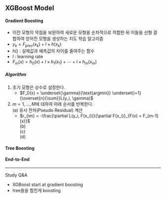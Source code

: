 ## XGBoost Model

#### Gradient Boosting
* 이전 모형의 약점을 보완하여 새로운 모형을 순차적으로 적합한 뒤 이들을 선형 결합하여 얻어진 모형을 생성하는 지도 학습 알고리즘  
* $y_k = F_{prev}(x_k) + l \times h(x_k)$
* $h()$ : 실제값과 예측값의 차이를 줄여주는 함수
* $l$ : learning rate
* $F_m(x) = h_0(x) + l \times h_1(x_1) + \cdots + l \times h_m(x_m)$

##### Algorithm
1. 초기 모형은 상수로 설정한다.
   * $F_0(x) = \underset{\gamma}{\text{argmin}} \underset{i=1}{\overset{n}{\sum}}L(y_i, \gamma)$ 
2. $m = 1, \ldots, M$에 대하여 아래 순서를 반복한다.  
   (a) 유사 잔차(Pseudo Residual) 계산  
   * $r_{im} = -\frac{\partial L(y_i, F(x_i))}{\partial F(x_i)}_{F(x) = F_{m-1}(x)}$  
   (b)  
   (c)  
   (d)  
  
#### Tree Boosting 
#### End-to-End 


-----
Study Q&A
* XGBoost start at gradient boosting
* tree들을 합친게 boosting 
























